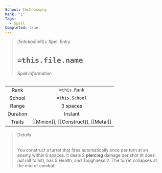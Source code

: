 ```yaml
---
School: Technosophy
Rank: "1"
Tags:
  - Spell
Completed: true
---
```

> [!infobox|left]+ Spell Entry
> # `=this.file.name`
> ###### Spell Information
|          |                                      |
|:--------:|:------------------------------------:|
|   Rank   |             `=this.Rank`             |
|  School  |            `=this.School`            |
|  Range   |               3 spaces               |
| Duration |               Instant                |
|  Traits  | [[Minion]], [[Construct]], [[Metal]] |
> ###### *Details*
> You construct a turret that fires automatically once per turn at an enemy within 6 spaces. It deals 2 **piercing** damage per shot (it does *not* roll to hit), has 5 Health, and Toughness 2. The turret collapses at the end of combat.
